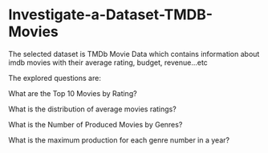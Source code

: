 # Investigate-a-Dataset-TMDB-Movies
The selected dataset is TMDb Movie Data which contains information about imdb movies with their average rating, budget, revenue...etc

The explored questions are:

What are the Top 10 Movies by Rating?

What is the distribution of average movies ratings?

What is the Number of Produced Movies by Genres?

What is the maximum production for each genre number in a year?
